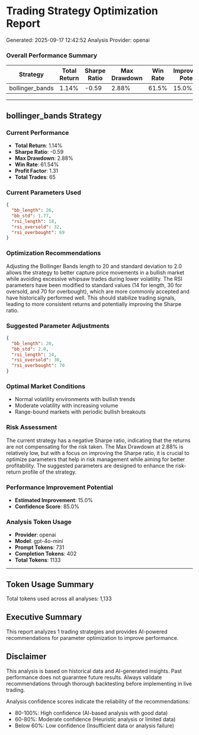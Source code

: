 
# Trading Strategy Optimization Report
Generated: 2025-09-17 12:42:52
Analysis Provider: openai

### Overall Performance Summary

| Strategy | Total Return | Sharpe Ratio | Max Drawdown | Win Rate | Improvement Potential |
|----------|-------------|--------------|--------------|----------|---------------------|
| bollinger_bands | 1.14% | -0.59 | 2.88% | 61.5% | 15.0% |

---

## bollinger_bands Strategy

### Current Performance
- **Total Return**: 1.14%
- **Sharpe Ratio**: -0.59
- **Max Drawdown**: 2.88%
- **Win Rate**: 61.54%
- **Profit Factor**: 1.31
- **Total Trades**: 65

### Current Parameters Used

```json
{
  "bb_length": 26,
  "bb_std": 1.77,
  "rsi_length": 18,
  "rsi_oversold": 32,
  "rsi_overbought": 69
}
```

### Optimization Recommendations

Adjusting the Bollinger Bands length to 20 and standard deviation to 2.0 allows the strategy to better capture price movements in a bullish market while avoiding excessive whipsaw trades during lower volatility. The RSI parameters have been modified to standard values (14 for length, 30 for oversold, and 70 for overbought), which are more commonly accepted and have historically performed well. This should stabilize trading signals, leading to more consistent returns and potentially improving the Sharpe ratio.

### Suggested Parameter Adjustments

```json
{
  "bb_length": 20,
  "bb_std": 2.0,
  "rsi_length": 14,
  "rsi_oversold": 30,
  "rsi_overbought": 70
}
```

### Optimal Market Conditions
- Normal volatility environments with bullish trends
- Moderate volatility with increasing volume
- Range-bound markets with periodic bullish breakouts

### Risk Assessment
The current strategy has a negative Sharpe ratio, indicating that the returns are not compensating for the risk taken. The Max Drawdown at 2.88% is relatively low, but with a focus on improving the Sharpe ratio, it is crucial to optimize parameters that help in risk management while aiming for better profitability. The suggested parameters are designed to enhance the risk-return profile of the strategy.

### Performance Improvement Potential
- **Estimated Improvement**: 15.0%
- **Confidence Score**: 85.0%
### Analysis Token Usage
- **Provider**: openai
- **Model**: gpt-4o-mini
- **Prompt Tokens**: 731
- **Completion Tokens**: 402
- **Total Tokens**: 1133

---

## Token Usage Summary

Total tokens used across all analyses: 1,133

## Executive Summary

This report analyzes 1 trading strategies and provides AI-powered 
recommendations for parameter optimization to improve performance.

## Disclaimer

This analysis is based on historical data and AI-generated insights. 
Past performance does not guarantee future results. Always validate recommendations through 
thorough backtesting before implementing in live trading.

Analysis confidence scores indicate the reliability of the recommendations:
- 80-100%: High confidence (AI-based analysis with good data)
- 60-80%: Moderate confidence (Heuristic analysis or limited data)  
- Below 60%: Low confidence (Insufficient data or analysis failure)
